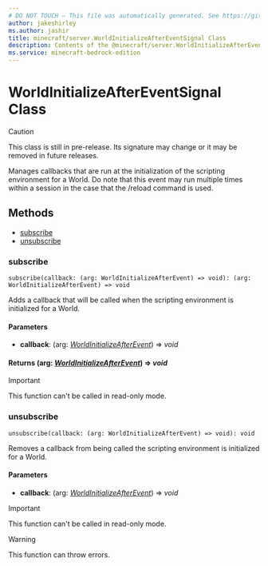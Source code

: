 ```yaml
---
# DO NOT TOUCH — This file was automatically generated. See https://github.com/mojang/minecraftapidocsgenerator to modify descriptions, examples, etc.
author: jakeshirley
ms.author: jashir
title: minecraft/server.WorldInitializeAfterEventSignal Class
description: Contents of the @minecraft/server.WorldInitializeAfterEventSignal class.
ms.service: minecraft-bedrock-edition
---
```

# WorldInitializeAfterEventSignal Class

> [!CAUTION]
> This class is still in pre-release.  Its signature may change or it may be removed in future releases.

Manages callbacks that are run at the initialization of the scripting environment for a World. Do note that this event may run multiple times within a session in the case that the /reload command is used.

## Methods
- [subscribe](#subscribe)
- [unsubscribe](#unsubscribe)

### **subscribe**
`
subscribe(callback: (arg: WorldInitializeAfterEvent) => void): (arg: WorldInitializeAfterEvent) => void
`

Adds a callback that will be called when the scripting environment is initialized for a World.

#### **Parameters**
- **callback**: (arg: [*WorldInitializeAfterEvent*](WorldInitializeAfterEvent.md)) => *void*

#### **Returns** (arg: [*WorldInitializeAfterEvent*](WorldInitializeAfterEvent.md)) => *void*

> [!IMPORTANT]
> This function can't be called in read-only mode.

### **unsubscribe**
`
unsubscribe(callback: (arg: WorldInitializeAfterEvent) => void): void
`

Removes a callback from being called the scripting environment is initialized for a World.

#### **Parameters**
- **callback**: (arg: [*WorldInitializeAfterEvent*](WorldInitializeAfterEvent.md)) => *void*

> [!IMPORTANT]
> This function can't be called in read-only mode.

> [!WARNING]
> This function can throw errors.
